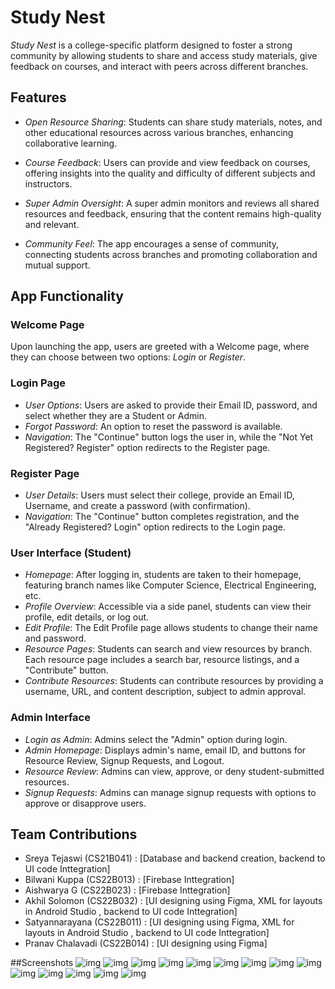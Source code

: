 # Study Nest

*Study Nest* is a college-specific platform designed to foster a strong community by allowing students to share and access study materials, give feedback on courses, and interact with peers across different branches.

## Features

- *Open Resource Sharing*: Students can share study materials, notes, and other educational resources across various branches, enhancing collaborative learning.
  
- *Course Feedback*: Users can provide and view feedback on courses, offering insights into the quality and difficulty of different subjects and instructors.

- *Super Admin Oversight*: A super admin monitors and reviews all shared resources and feedback, ensuring that the content remains high-quality and relevant.

- *Community Feel*: The app encourages a sense of community, connecting students across branches and promoting collaboration and mutual support.

## App Functionality

### Welcome Page
Upon launching the app, users are greeted with a Welcome page, where they can choose between two options: *Login* or *Register*.

### Login Page
- *User Options*: Users are asked to provide their Email ID, password, and select whether they are a Student or Admin.
- *Forgot Password*: An option to reset the password is available.
- *Navigation*: The "Continue" button logs the user in, while the "Not Yet Registered? Register" option redirects to the Register page.

### Register Page
- *User Details*: Users must select their college, provide an Email ID, Username, and create a password (with confirmation).
- *Navigation*: The "Continue" button completes registration, and the "Already Registered? Login" option redirects to the Login page.

### User Interface (Student)
- *Homepage*: After logging in, students are taken to their homepage, featuring branch names like Computer Science, Electrical Engineering, etc.
- *Profile Overview*: Accessible via a side panel, students can view their profile, edit details, or log out.
- *Edit Profile*: The Edit Profile page allows students to change their name and password.
- *Resource Pages*: Students can search and view resources by branch. Each resource page includes a search bar, resource listings, and a "Contribute" button.
- *Contribute Resources*: Students can contribute resources by providing a username, URL, and content description, subject to admin approval.

### Admin Interface
- *Login as Admin*: Admins select the "Admin" option during login.
- *Admin Homepage*: Displays admin's name, email ID, and buttons for Resource Review, Signup Requests, and Logout.
- *Resource Review*: Admins can view, approve, or deny student-submitted resources.
- *Signup Requests*: Admins can manage signup requests with options to approve or disapprove users.


## Team Contributions
- Sreya Tejaswi    (CS21B041) : [Database and backend creation, backend to UI code Inttegration]
- Bilwani Kuppa    (CS22B013) : [Firebase Inttegration]
- Aishwarya G      (CS22B023) : [Firebase Inttegration]
- Akhil Solomon    (CS22B032) : [UI designing using Figma, XML for layouts in Android Studio , backend to UI code Inttegration]
- Satyannarayana   (CS22B011) : [UI designing using Figma, XML for layouts in Android Studio , backend to UI code Inttegration]
- Pranav Chalavadi (CS22B014) : [UI designing using Figma]

##Screenshots
![img](https://github.com/akhilsolomon/StudyNest/blob/master/IMG-20240820-WA0008.jpg)
![img](https://github.com/akhilsolomon/StudyNest/blob/master/IMG-20240820-WA0009.jpg)
![img](https://github.com/akhilsolomon/StudyNest/blob/master/IMG-20240820-WA0010.jpg)
![img](https://github.com/akhilsolomon/StudyNest/blob/master/IMG-20240820-WA0011.jpg)
![img](https://github.com/akhilsolomon/StudyNest/blob/master/IMG-20240820-WA0012.jpg)
![img](https://github.com/akhilsolomon/StudyNest/blob/master/IMG-20240820-WA0013.jpg)
![img](https://github.com/akhilsolomon/StudyNest/blob/master/IMG-20240820-WA0014.jpg)
![img](https://github.com/akhilsolomon/StudyNest/blob/master/IMG-20240820-WA0015.jpg)
![img](https://github.com/akhilsolomon/StudyNest/blob/master/IMG-20240820-WA0016.jpg)
![img](https://github.com/akhilsolomon/StudyNest/blob/master/IMG-20240820-WA0017.jpg)
![img](https://github.com/akhilsolomon/StudyNest/blob/master/IMG-20240820-WA0018.jpg)
![img](https://github.com/akhilsolomon/StudyNest/blob/master/IMG-20240820-WA0019.jpg)
![img](https://github.com/akhilsolomon/StudyNest/blob/master/IMG-20240820-WA0020.jpg)
![img](https://github.com/akhilsolomon/StudyNest/blob/master/IMG-20240820-WA0021.jpg)




